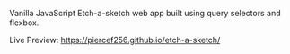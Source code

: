 Vanilla JavaScript Etch-a-sketch web app built using query selectors and flexbox.

Live Preview: https://piercef256.github.io/etch-a-sketch/
